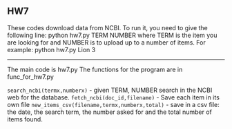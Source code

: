 ## HW7

These codes download data from NCBI. To run it, you need to give the following line:
python hw7.py  TERM NUMBER
where TERM is the item you are looking for and NUMBER is to upload up to a number of items.
For example:
python hw7.py Lion 3

----------------------------------------------

The main code is hw7.py
The functions for the program are in func_for_hw7.py

`search_ncbi(termx,numberx)` - given TERM, NUMBER search in the NCBI web for the database.
`fetch_ncbi(doc_id,filename)` - Save each item in its own file
`new_items_csv(filename,termx,numberx,total)` - save in a csv file: the date, the search term, the number asked for and the total number of items found.

